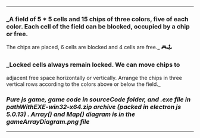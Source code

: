 ***
### _A field of 5 * 5 cells and 15 chips of three colors, five of each color. Each cell of the field can be blocked, occupied by a chip or free.
The chips are placed, 6 cells are blocked and 4 cells are free._ 🎮🕹️
### _Locked cells always remain locked. We can move chips to
adjacent free space horizontally or vertically. Arrange the chips in three vertical rows according to the colors above or below the field._
### _Pure js game, game code in sourceCode folder, and .exe file in pathWithEXE-win32-x64.zip archive (packed in electron js 5.0.13) . Array() and Map() diagram is in the gameArrayDiagram.png file_
***
